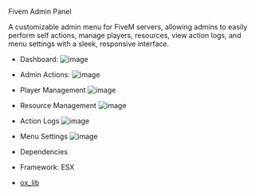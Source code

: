 Fivem Admin Panel

A customizable admin menu for FiveM servers, allowing admins to easily perform self actions, manage players, resources, view action logs, and menu settings with a sleek, responsive interface.

* Dashboard:
![image](https://github.com/user-attachments/assets/dcfb091a-72c1-40b7-b2b5-6ee169102692)

* Admin Actions:
![image](https://github.com/user-attachments/assets/3bb8563f-5ac1-40b7-9c65-a1894aa015c6)

* Player Management
![image](https://github.com/user-attachments/assets/58c07a47-4955-4e25-85b1-6d0bbb4674f1)

* Resource Management
![image](https://github.com/user-attachments/assets/a8ebf85a-ce16-4335-9e43-9a0d5faf7880)

* Action Logs
![image](https://github.com/user-attachments/assets/27586431-da51-41ca-9548-7f1be43d6a9a)

* Menu Settings
![image](https://github.com/user-attachments/assets/2a2c3e88-0169-401f-b4f1-6574aab1ebef)

* Dependencies
* Framework: ESX
* [ox_lib](https://github.com/overextended/ox_lib)
